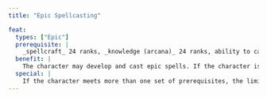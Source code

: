 ```yaml
---
title: "Epic Spellcasting"

feat:
  types: ["Epic"]
  prerequisite: |
    _spellcraft_ 24 ranks, _knowledge (arcana)_ 24 ranks, ability to cast 9th-level arcane spells. OR _spellcraft_ 24 ranks, _knowledge (religion)_ 24 ranks, ability to cast 9th-level divine spells. OR _spellcraft_ 24 ranks, _knowledge (nature)_ 24 ranks, ability to cast 9th-level divine spells.
  benefit: |
    The character may develop and cast epic spells. If the character is an arcane spellcaster, he or she may cast a number of epic spells per day equal to his or her ranks in _knowledge (arcana)_ divided by 10. If the character is a divine spellcaster, he or she may cast a number of epic spells per day equal to his or her ranks in _knowledge (religion)_ or _knowledge (nature)_ divided by 10.
  special: |
    If the character meets more than one set of prerequisites, the limit on the number of spells he or she may cast per day is cumulative.
---
```

